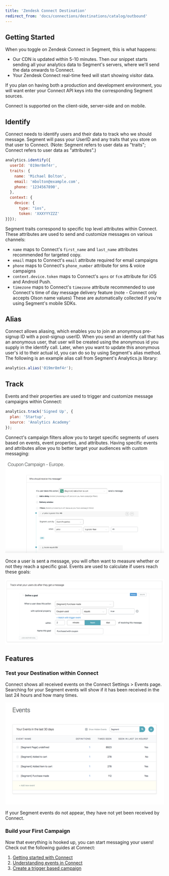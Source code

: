 ```yaml
---
title: 'Zendesk Connect Destination'
redirect_from: 'docs/connections/destinations/catalog/outbound'
---
```


## Getting Started

When you toggle on Zendesk Connect in Segment, this is what happens:

- Our CDN is updated within 5-10 minutes. Then our snippet starts sending all your analytics data to Segment's servers, where we'll send the data onwards to Connect.
- Your Zendesk Connect real-time feed will start showing visitor data.

If you plan on having both a production and development environment, you will want enter your Connect API keys into the corresponding Segment sources.

Connect is supported on the client-side, server-side and on mobile.


## Identify

Connect needs to identify users and their data to track who we should message. Segment will pass your UserID and any traits that you store on that user to Connect. (Note: Segment refers to user data as "traits"; Connect refers to user data as "attributes".)

```js
analytics.identify({
  userId: '019mr8mf4r',
  traits: {
    name: 'Michael Bolton',
    email: 'mbolton@example.com',
    phone: '1234567890',
  },
  context: {
    device: {
      type: "ios",
      token: 'XXXYYYZZZ'
}}});
```

Segment traits correspond to specific top level attributes within Connect. These attributes are used to send and customize messages on various channels:

+ `name` maps to Connect's `first_name` and `last_name` attributes recommended for targeted copy.
+ `email` maps to Connect's `email` attribute required for email campaigns
+ `phone` maps to Connect's `phone_number` attribute for sms & voice campaigns
+ `context.device.token` maps to Connect's `apns` or `fcm` attribute for iOS and Android Push.
+ `timezone` maps to Connect's `timezone` attribute recommended to use Connect's time of day message delivery feature (note - Connect only accepts Olson name values) These are automatically collected if you're using Segment's mobile SDKs.


## Alias

Connect allows aliasing, which enables you to join an anonymous pre-signup ID with a post-signup userID. When you send an identify call that has an anonymous user, that user will be created using the anonymous id you supply in the identify call. Later, when you want to update this anonymous user's id to their actual id, you can do so by using Segment's alias method. The following is an example alias call from Segment's Analytics.js library:

```js
analytics.alias('019mr8mf4r');
```

## Track

Events and their properties are used to trigger and customize message campaigns within Connect:

```js
analytics.track('Signed Up', {
  plan: 'Startup',
  source: 'Analytics Academy'
});
```

Connect's campaign filters allow you to target specific segments of users based on events, event properties, and attributes. Having specific events and attributes allow you to better target your audiences with custom messaging:

![Campaign Filters](images/Create_Campaign.png)

Once a user is sent a message, you will often want to measure whether or not they reach a specific goal. Events are used to calculate if users reach these goals:

![Campaign Goals](images/Create_Goals.png)


## Features
### Test your Destination within Connect


Connect shows all received events on the Connect Settings > Events page. Searching for your Segment events will show if it has been received in the last 24 hours and how many times.

![Events in the UI](images/Segment_Events.png)

If your Segment events do not appear, they have not yet been received by Connect.


### Build your First Campaign


Now that everything is hooked up, you can start messaging your users! Check out the following guides at Connect:


1. [Getting started with Connect](https://support.zendesk.com/hc/en-us/articles/360022370293-Introduction-Getting-started-with-Connect)
2. [Understanding events in Connect](https://support.zendesk.com/hc/en-us/articles/360022178494-Understanding-Connect-events)
3. [Create a trigger based campaign](https://support.zendesk.com/hc/en-us/articles/360022362093-Creating-a-trigger-based-campaign)
